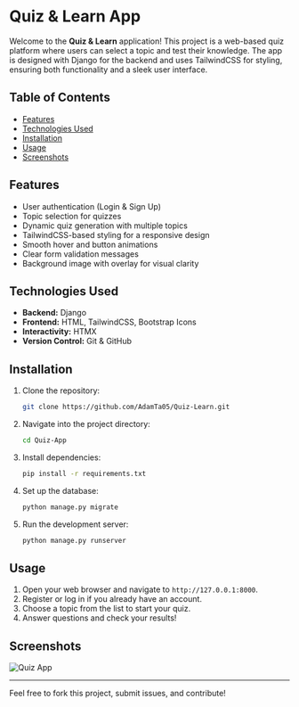# Quiz & Learn App

Welcome to the **Quiz & Learn** application! This project is a web-based quiz platform where users can select a topic and test their knowledge. The app is designed with Django for the backend and uses TailwindCSS for styling, ensuring both functionality and a sleek user interface.

## Table of Contents

- [Features](#features)
- [Technologies Used](#technologies-used)
- [Installation](#installation)
- [Usage](#usage)
- [Screenshots](#screenshots)

## Features

- User authentication (Login & Sign Up)
- Topic selection for quizzes
- Dynamic quiz generation with multiple topics
- TailwindCSS-based styling for a responsive design
- Smooth hover and button animations
- Clear form validation messages
- Background image with overlay for visual clarity

## Technologies Used

- **Backend:** Django
- **Frontend:** HTML, TailwindCSS, Bootstrap Icons
- **Interactivity:** HTMX
- **Version Control:** Git & GitHub

## Installation

1. Clone the repository:
    ```bash
    git clone https://github.com/AdamTa05/Quiz-Learn.git
    ```
2. Navigate into the project directory:
    ```bash
    cd Quiz-App
    ```
3. Install dependencies:
    ```bash
    pip install -r requirements.txt
    ```
4. Set up the database:
    ```bash
    python manage.py migrate
    ```
5. Run the development server:
    ```bash
    python manage.py runserver
    ```

## Usage

1. Open your web browser and navigate to `http://127.0.0.1:8000`.
2. Register or log in if you already have an account.
3. Choose a topic from the list to start your quiz.
4. Answer questions and check your results!

## Screenshots

![Quiz App](./static./images./Quiz-Screenshot.jpeg)   

---

Feel free to fork this project, submit issues, and contribute!

